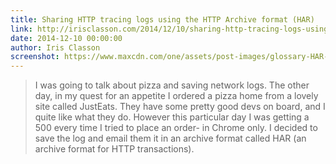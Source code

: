 ```yaml
---
title: Sharing HTTP tracing logs using the HTTP Archive format (HAR)
link: http://irisclasson.com/2014/12/10/sharing-http-tracing-logs-using-the-http-archive-format-har/
date: 2014-12-10 00:00:00
author: Iris Classon
screenshot: https://www.maxcdn.com/one/assets/post-images/glossary-HAR-File_3.png
---
```


> I was going to talk about pizza and saving network logs. The other day, in my quest for an appetite I ordered a pizza home from a lovely site called JustEats. They have some pretty good devs on board, and I quite like what they do. However this particular day I was getting a 500 every time I tried to place an order- in Chrome only. I decided to save the log and email them it in an archive format called HAR (an archive format for HTTP transactions).
